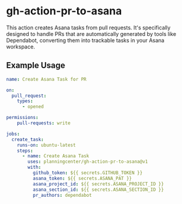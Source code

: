 # gh-action-pr-to-asana

This action creates Asana tasks from pull requests. It's specifically designed to handle PRs that are automatically generated by tools like Dependabot, converting them into trackable tasks in your Asana workspace.

## Example Usage

```yaml
name: Create Asana Task for PR

on:
  pull_request:
    types: 
      - opened

permissions:
    pull-requests: write

jobs:
  create_task:
    runs-on: ubuntu-latest
    steps:
      - name: Create Asana Task
        uses: planningcenter/gh-action-pr-to-asana@v1
        with:
          github_token: ${{ secrets.GITHUB_TOKEN }}
          asana_token: ${{ secrets.ASANA_PAT }}
          asana_project_id: ${{ secrets.ASANA_PROJECT_ID }}
          asana_section_id: ${{ secrets.ASANA_SECTION_ID }}
          pr_authors: dependabot
```
